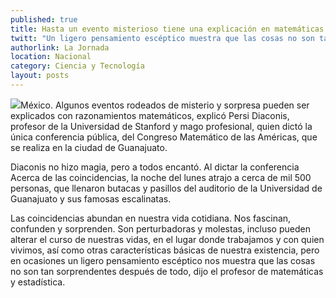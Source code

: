 ```yaml
---
published: true
title: Hasta un evento misterioso tiene una explicación en matemáticas
twitt: "Un ligero pensamiento escéptico muestra que las cosas no son tan sorprendentes, afirmó el profesor de estadística de la Universidad de Stanford, que encantó a mil 500 personas en la Universidad de Guanajuato."
authorlink: La Jornada
location: Nacional
category: Ciencia y Tecnología
layout: posts
---
```


![](http://i.imgur.com/AxV30CTm.jpg)México. Algunos eventos rodeados de misterio y sorpresa pueden ser explicados con razonamientos matemáticos, explicó Persi Diaconis, profesor de la Universidad de Stanford y mago profesional, quien dictó la única conferencia pública, del Congreso Matemático de las Américas, que se realiza en la ciudad de Guanajuato.

Diaconis no hizo magia, pero a todos encantó. Al dictar la conferencia Acerca de las coincidencias, la noche del lunes atrajo a cerca de mil 500 personas, que llenaron butacas y pasillos del auditorio de la Universidad de Guanajuato y sus famosas escalinatas.

Las coincidencias abundan en nuestra vida cotidiana. Nos fascinan, confunden y sorprenden. Son perturbadoras y molestas, incluso pueden alterar el curso de nuestras vidas, en el lugar donde trabajamos y con quien vivimos, así como otras características básicas de nuestra existencia, pero en ocasiones un ligero pensamiento escéptico nos muestra que las cosas no son tan sorprendentes después de todo, dijo el profesor de matemáticas y estadística.
